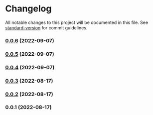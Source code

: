 # Changelog

All notable changes to this project will be documented in this file. See [standard-version](https://github.com/conventional-changelog/standard-version) for commit guidelines.

### [0.0.6](https://github.com/inbo/inbo-component-library/compare/v0.0.5...v0.0.6) (2022-09-07)

### [0.0.5](https://github.com/inbo/inbo-component-library/compare/v0.0.4...v0.0.5) (2022-09-07)

### [0.0.4](https://github.com/inbo/inbo-component-library/compare/v0.0.3...v0.0.4) (2022-09-07)

### [0.0.3](https://github.com/inbo/inbo-component-library/compare/v0.0.2...v0.0.3) (2022-08-17)

### [0.0.2](https://github.com/inbo/inbo-component-library/compare/v0.0.1...v0.0.2) (2022-08-17)

### 0.0.1 (2022-08-17)
